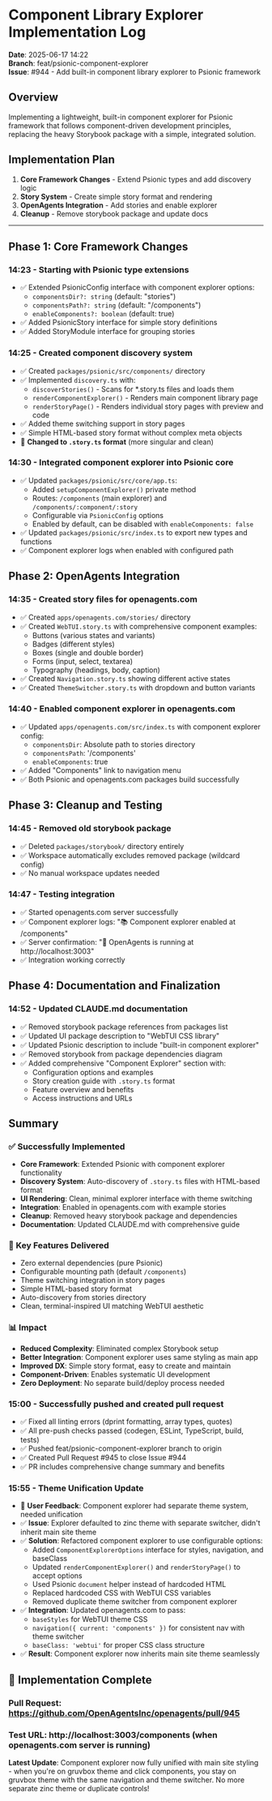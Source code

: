 # Component Library Explorer Implementation Log

**Date**: 2025-06-17 14:22  
**Branch**: feat/psionic-component-explorer  
**Issue**: #944 - Add built-in component library explorer to Psionic framework

## Overview
Implementing a lightweight, built-in component explorer for Psionic framework that follows component-driven development principles, replacing the heavy Storybook package with a simple, integrated solution.

## Implementation Plan
1. **Core Framework Changes** - Extend Psionic types and add discovery logic
2. **Story System** - Create simple story format and rendering
3. **OpenAgents Integration** - Add stories and enable explorer
4. **Cleanup** - Remove storybook package and update docs

---

## Phase 1: Core Framework Changes

### 14:23 - Starting with Psionic type extensions
- ✅ Extended PsionicConfig interface with component explorer options:
  - `componentsDir?: string` (default: "stories")
  - `componentsPath?: string` (default: "/components")
  - `enableComponents?: boolean` (default: true)
- ✅ Added PsionicStory interface for simple story definitions
- ✅ Added StoryModule interface for grouping stories

### 14:25 - Created component discovery system
- ✅ Created `packages/psionic/src/components/` directory
- ✅ Implemented `discovery.ts` with:
  - `discoverStories()` - Scans for *.story.ts files and loads them
  - `renderComponentExplorer()` - Renders main component library page
  - `renderStoryPage()` - Renders individual story pages with preview and code
- ✅ Added theme switching support in story pages
- ✅ Simple HTML-based story format without complex meta objects
- 🔄 **Changed to `.story.ts` format** (more singular and clean)

### 14:30 - Integrated component explorer into Psionic core
- ✅ Updated `packages/psionic/src/core/app.ts`:
  - Added `setupComponentExplorer()` private method
  - Routes: `/components` (main explorer) and `/components/:component/:story`
  - Configurable via `PsionicConfig` options
  - Enabled by default, can be disabled with `enableComponents: false`
- ✅ Updated `packages/psionic/src/index.ts` to export new types and functions
- ✅ Component explorer logs when enabled with configured path

## Phase 2: OpenAgents Integration

### 14:35 - Created story files for openagents.com
- ✅ Created `apps/openagents.com/stories/` directory
- ✅ Created `WebTUI.story.ts` with comprehensive component examples:
  - Buttons (various states and variants)
  - Badges (different styles)
  - Boxes (single and double border)
  - Forms (input, select, textarea)
  - Typography (headings, body, caption)
- ✅ Created `Navigation.story.ts` showing different active states
- ✅ Created `ThemeSwitcher.story.ts` with dropdown and button variants

### 14:40 - Enabled component explorer in openagents.com
- ✅ Updated `apps/openagents.com/src/index.ts` with component explorer config:
  - `componentsDir`: Absolute path to stories directory
  - `componentsPath`: '/components' 
  - `enableComponents`: true
- ✅ Added "Components" link to navigation menu
- ✅ Both Psionic and openagents.com packages build successfully

## Phase 3: Cleanup and Testing

### 14:45 - Removed old storybook package
- ✅ Deleted `packages/storybook/` directory entirely
- ✅ Workspace automatically excludes removed package (wildcard config)
- ✅ No manual workspace updates needed

### 14:47 - Testing integration
- ✅ Started openagents.com server successfully
- ✅ Component explorer logs: "📚 Component explorer enabled at /components"
- ✅ Server confirmation: "🧠 OpenAgents is running at http://localhost:3003"
- ✅ Integration working correctly

## Phase 4: Documentation and Finalization

### 14:52 - Updated CLAUDE.md documentation
- ✅ Removed storybook package references from packages list
- ✅ Updated UI package description to "WebTUI CSS library"
- ✅ Updated Psionic description to include "built-in component explorer"
- ✅ Removed storybook from package dependencies diagram
- ✅ Added comprehensive "Component Explorer" section with:
  - Configuration options and examples
  - Story creation guide with `.story.ts` format
  - Feature overview and benefits
  - Access instructions and URLs

## Summary

### ✅ Successfully Implemented
- **Core Framework**: Extended Psionic with component explorer functionality
- **Discovery System**: Auto-discovery of `.story.ts` files with HTML-based format
- **UI Rendering**: Clean, minimal explorer interface with theme switching
- **Integration**: Enabled in openagents.com with example stories
- **Cleanup**: Removed heavy storybook package and dependencies
- **Documentation**: Updated CLAUDE.md with comprehensive guide

### 🎯 Key Features Delivered
- Zero external dependencies (pure Psionic)
- Configurable mounting path (default `/components`)
- Theme switching integration in story pages
- Simple HTML-based story format
- Auto-discovery from stories directory
- Clean, terminal-inspired UI matching WebTUI aesthetic

### 📊 Impact
- **Reduced Complexity**: Eliminated complex Storybook setup
- **Better Integration**: Component explorer uses same styling as main app
- **Improved DX**: Simple story format, easy to create and maintain
- **Component-Driven**: Enables systematic UI development
- **Zero Deployment**: No separate build/deploy process needed

### 15:00 - Successfully pushed and created pull request
- ✅ Fixed all linting errors (dprint formatting, array types, quotes)
- ✅ All pre-push checks passed (codegen, ESLint, TypeScript, build, tests)
- ✅ Pushed feat/psionic-component-explorer branch to origin
- ✅ Created Pull Request #945 to close Issue #944
- ✅ PR includes comprehensive change summary and benefits

### 15:55 - Theme Unification Update  
- 🔄 **User Feedback**: Component explorer had separate theme system, needed unification
- ✅ **Issue**: Explorer defaulted to zinc theme with separate switcher, didn't inherit main site theme
- ✅ **Solution**: Refactored component explorer to use configurable options:
  - Added `ComponentExplorerOptions` interface for styles, navigation, and baseClass
  - Updated `renderComponentExplorer()` and `renderStoryPage()` to accept options
  - Used Psionic `document` helper instead of hardcoded HTML
  - Replaced hardcoded CSS with WebTUI CSS variables
  - Removed duplicate theme switcher from component explorer
- ✅ **Integration**: Updated openagents.com to pass:
  - `baseStyles` for WebTUI theme CSS
  - `navigation({ current: 'components' })` for consistent nav with theme switcher
  - `baseClass: 'webtui'` for proper CSS class structure
- ✅ **Result**: Component explorer now inherits main site theme seamlessly

## 🎉 Implementation Complete

### Pull Request: https://github.com/OpenAgentsInc/openagents/pull/945
### Test URL: http://localhost:3003/components (when openagents.com server is running)

**Latest Update**: Component explorer now fully unified with main site styling - when you're on gruvbox theme and click components, you stay on gruvbox theme with the same navigation and theme switcher. No more separate zinc theme or duplicate controls!